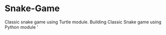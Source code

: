 # Snake-Game
Classic snake game using Turtle module.
Building Classic Snake game using Python module '
